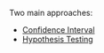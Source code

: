 ---
---

Two main approaches:

* [Confidence Interval](Confidence%20Interval.md)
* [Hypothesis Testing](Hypothesis%20Testing.md)
